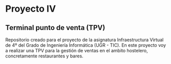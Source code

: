 # Proyecto IV
## Terminal punto de venta (TPV)
Repositorio creado para el proyecto de la asignatura Infraestructura Virtual de 4º del Grado de Ingeniería Informática (UGR - TIC).
En este proyecto voy a realizar una TPV para la gestión de ventas en el ambito hostelero, concretamente restaurantes y bares.


